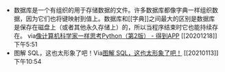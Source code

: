 - 数据库是一个有组织的用于存储数据的文件。许多数据库都像字典一样组织数据，因为它们也将键映射到值上。数据库和[[字典]]之间最大的区别是数据库是保存在磁盘上（或者其他永久存储上）的，所以当程序结束时它也能持续存在。
via[像计算机科学家一样思考Python（第2版） - 得到APP](https://www.dedao.cn/reader?id=bBVDEXGGLn7eB51b8NjVRqDoQJPMk3aXaJWadYrXmAxE4Ov92lgzK6ZypxLqdQjp)
[[20201218]] 下午5:51
- 图解 SQL，这也太形象了吧！Via[图解 SQL，这也太形象了吧！](https://mp.weixin.qq.com/s?__biz=MzA3MTM3NTA5Ng==&mid=2651067882&idx=4&sn=810a9b6badfde54e88161158c4644743&chksm=84de347db3a9bd6b5b85a62d8aed54908147dd16e40d9352997216fa6262ee73301f436b6984) [[20210113]] 下午10:54
